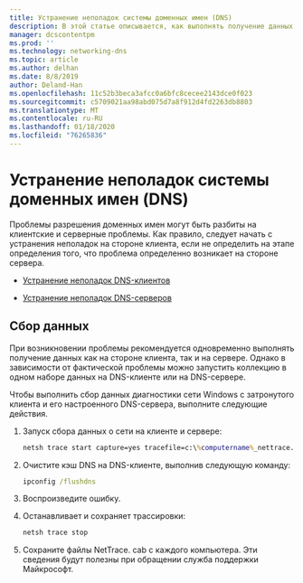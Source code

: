 ```yaml
---
title: Устранение неполадок системы доменных имен (DNS)
description: В этой статье описывается, как выполнять получение данных при возникновении проблем с DNS.
manager: dcscontentpm
ms.prod: ''
ms.technology: networking-dns
ms.topic: article
ms.author: delhan
ms.date: 8/8/2019
author: Deland-Han
ms.openlocfilehash: 11c52b3beca3afcc0a6bfc8cecee2143dce0f023
ms.sourcegitcommit: c5709021aa98abd075d7a8f912d4fd2263db8803
ms.translationtype: MT
ms.contentlocale: ru-RU
ms.lasthandoff: 01/18/2020
ms.locfileid: "76265836"
---
```

# <a name="troubleshooting-domain-name-system-dns-issues"></a>Устранение неполадок системы доменных имен (DNS)
 
Проблемы разрешения доменных имен могут быть разбиты на клиентские и серверные проблемы. Как правило, следует начать с устранения неполадок на стороне клиента, если не определить на этапе определения того, что проблема определенно возникает на стороне сервера.

- [Устранение неполадок DNS-клиентов](troubleshoot-dns-client.md)

- [Устранение неполадок DNS-серверов](troubleshoot-dns-server.md)
 
## <a name="data-collection"></a>Сбор данных
 
При возникновении проблемы рекомендуется одновременно выполнять получение данных как на стороне клиента, так и на сервере. Однако в зависимости от фактической проблемы можно запустить коллекцию в одном наборе данных на DNS-клиенте или на DNS-сервере.
 
Чтобы выполнить сбор данных диагностики сети Windows с затронутого клиента и его настроенного DNS-сервера, выполните следующие действия.

1. Запуск сбора данных о сети на клиенте и сервере:

   ```cmd
   netsh trace start capture=yes tracefile=c:\%computername%_nettrace.etl
   ```

2. Очистите кэш DNS на DNS-клиенте, выполнив следующую команду:

   ```cmd
   ipconfig /flushdns
   ```

3. Воспроизведите ошибку.

4. Останавливает и сохраняет трассировки:

   ```cmd
   netsh trace stop
   ```

5. Сохраните файлы NetTrace. cab с каждого компьютера. Эти сведения будут полезны при обращении служба поддержки Майкрософт.